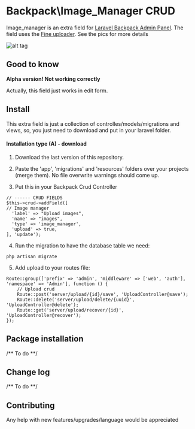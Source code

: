 # Backpack\Image_Manager CRUD

Image_manager is an extra field for [Laravel Backpack Admin Panel](https://backpackforlaravel.com/). The field uses the [Fine uploader](http://fineuploader.com/). See the pics for more details

![alt tag](https://media.giphy.com/media/26gsrNC9Zys5ejUD6/source.gif)

## Good to know

**Alpha version! Not working correctly**

Actually, this field just works in edit form.

## Install

This extra field is just a collection of controlles/models/migrations and views, so, you just need to download and put in your laravel folder.

#### Installation type (A) - download


1) Download the last version of this repository.

2) Paste the 'app', 'migrations' and 'resources' folders over your projects (merge them). No file overwrite warnings should come up.

3) Put this in your Backpack Crud Controller

```
// ------ CRUD FIELDS
$this->crud->addField([
// Image manager
  'label' => "Upload images",
  'name' => "images",
  'type' => 'image_manager',
  'upload' => true,
], 'update');
```

4) Run the migration to have the database table we need:
```
php artisan migrate
```

5) Add upload to your routes file:

```
Route::group(['prefix' => 'admin', 'middleware' => ['web', 'auth'], 'namespace' => 'Admin'], function () {
    // Upload crud
    Route::post('server/upload/{id}/save', 'UploadController@save');
    Route::delete('server/upload/delete/{uuid}', 'UploadController@delete');
    Route::get('server/upload/recover/{id}', 'UploadController@recover');
});
```
## Package installation

/**
To do
**/

## Change log

/**
To do
**/

## Contributing

Any help with new features/upgrades/language would be appreciated
